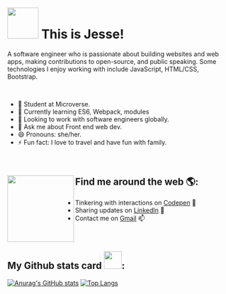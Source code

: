 # <img src="https://media.giphy.com/media/26Fxy3Iz1ari8oytO/giphy.gif" width="70"> This is Jesse!</h2>
<!-- 🏾‍💻 -->

A software engineer who is passionate about building websites and web apps, making contributions to open-source, and public speaking. Some technologies I enjoy working with include JavaScript, HTML/CSS, Bootstrap.

<br/>


- 🔭 Student at Microverse.
- 🌱 Currently learning ES6, Webpack, modules
- 👯 Looking to work with software engineers globally.
- 💬 Ask me about Front end web dev.
- 😄 Pronouns: she/her.
- ⚡ Fun fact: I love to travel and have fun with family.
<br/>

## Find me around the web 🌎: <a href="https://github.com/Hedevedup"><img align="left" width="150" height="150" src="https://github.com/M0nica/M0nica/blob/main/octomonica/m0nica-octocat-rotating.gif?raw=true"></a>
- Tinkering with interactions on <a href="https://codepen.io/favourezeugwa"> Codepen</a> 🏓
- Sharing updates on <a href="https://www.linkedin.com/in/favour-amarachi-ezeugwa-a5bb31149/">LinkedIn</a> 💼
- Contact me on <a href="favourezeugwa@gmail.com/">Gmail</a> 📫

<br/>

## My Github stats card <img src="https://media.giphy.com/media/THICzXhqZItpoFX7aD/giphy.gif" width="40">:
[![Anurag's GitHub stats](https://github-readme-stats.vercel.app/api?username=HEDevedUp&count_private=true&show_icons=true&theme=moltack&border_radius=15)](https://github.com/anuraghazra/github-readme-stats) [![Top Langs](https://github-readme-stats.vercel.app/api/top-langs/?username=Favourezeugwa&layout=compact&theme=moltack&border_radius=15&card_width=250)](https://github.com/anuraghazra/github-readme-stats)
